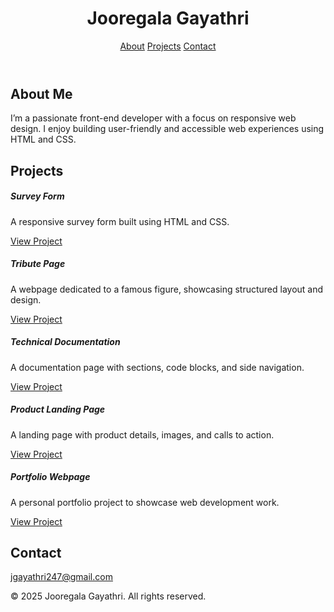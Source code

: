 
<!DOCTYPE html>
<html lang="en">
<head>
  <meta charset="UTF-8" />
  <meta name="viewport" content="width=device-width, initial-scale=1.0"/>
  <title>Jooregala Gayathri | Portfolio</title>

  <!-- Bootstrap CSS -->
  <link rel="stylesheet" href="https://cdn.jsdelivr.net/npm/bootstrap@5.3.3/dist/css/bootstrap.min.css" />

  <!-- Font Awesome -->
  <link rel="stylesheet" href="https://cdnjs.cloudflare.com/ajax/libs/font-awesome/6.5.0/css/all.min.css" />

  <!-- Custom CSS -->
  <link rel="stylesheet" href="style.css" />
</head>
<body>
  <header class="bg-dark text-white text-center py-4">
    <h1>Jooregala Gayathri</h1>
    <nav class="mt-3">
      <a href="#about" class="text-white mx-2">About</a>
      <a href="#projects" class="text-white mx-2">Projects</a>
      <a href="#contact" class="text-white mx-2">Contact</a>
    </nav>
  </header>

  <section id="about" class="container py-5">
    <h2>About Me</h2>
    <p>I’m a passionate front-end developer with a focus on responsive web design. I enjoy building user-friendly and accessible web experiences using HTML and CSS.</p>
  </section>

  <section id="projects" class="container py-5">
    <h2>Projects</h2>
    <div class="row">
      <div class="col-md-6 col-lg-4 mb-4">
        <div class="card h-100">
          <div class="card-body">
            <h5 class="card-title">Survey Form</h5>
            <p class="card-text">A responsive survey form built using HTML and CSS.</p>
            <a href="https://www.freecodecamp.org/learn/2022/responsive-web-design/build-a-survey-form-project/build-a-survey-form" target="_blank" class="btn btn-primary">View Project</a>
          </div>
        </div>
      </div>
      <div class="col-md-6 col-lg-4 mb-4">
        <div class="card h-100">
          <div class="card-body">
            <h5 class="card-title">Tribute Page</h5>
            <p class="card-text">A webpage dedicated to a famous figure, showcasing structured layout and design.</p>
            <a href="https://www.freecodecamp.org/learn/2022/responsive-web-design/build-a-tribute-page-project/build-a-tribute-page" target="_blank" class="btn btn-primary">View Project</a>
          </div>
        </div>
      </div>
      <div class="col-md-6 col-lg-4 mb-4">
        <div class="card h-100">
          <div class="card-body">
            <h5 class="card-title">Technical Documentation</h5>
            <p class="card-text">A documentation page with sections, code blocks, and side navigation.</p>
            <a href="https://www.freecodecamp.org/learn/2022/responsive-web-design/build-a-technical-documentation-page-project/build-a-technical-documentation-page" target="_blank" class="btn btn-primary">View Project</a>
          </div>
        </div>
      </div>
      <div class="col-md-6 col-lg-4 mb-4">
        <div class="card h-100">
          <div class="card-body">
            <h5 class="card-title">Product Landing Page</h5>
            <p class="card-text">A landing page with product details, images, and calls to action.</p>
            <a href="https://www.freecodecamp.org/learn/2022/responsive-web-design/build-a-product-landing-page-project/build-a-product-landing-page" target="_blank" class="btn btn-primary">View Project</a>
          </div>
        </div>
      </div>
      <div class="col-md-6 col-lg-4 mb-4">
        <div class="card h-100">
          <div class="card-body">
            <h5 class="card-title">Portfolio Webpage</h5>
            <p class="card-text">A personal portfolio project to showcase web development work.</p>
            <a href="https://www.freecodecamp.org/learn/2022/responsive-web-design/build-a-personal-portfolio-webpage-project/build-a-personal-portfolio-webpage" target="_blank" class="btn btn-primary">View Project</a>
          </div>
        </div>
      </div>
    </div>
  </section>

  <section id="contact" class="container py-5">
    <h2>Contact</h2>
    <p><i class="fas fa-envelope"></i> <a href="mailto:jgayathri247@gmail.com">jgayathri247@gmail.com</a></p>
  </section>

  <footer>
    <p>&copy; 2025 Jooregala Gayathri. All rights reserved.</p>
  </footer>

 
</body>
</html>


